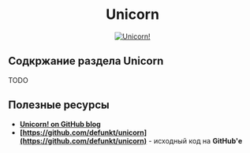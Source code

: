 <h1 align="center">
  <a  href="#unicorn"
      class="anchor"
      name="unicorn"><span class="mini-icon mini-icon-link"></span></a>
  Unicorn
</h1>

<p align="center">
  <a href="https://github.com/blog/517-unicorn" target="_blank">
    <img  style="max-width:100%;"
          alt="Unicorn!"
          src="https://raw.github.com/uran1980/web-dev-blog/master/Unicorn/images/angry_unicorn.png" />
  </a>
</p>

## Содкржание раздела Unicorn
TODO

## Полезные ресурсы
* **[Unicorn! on GitHub blog](https://github.com/blog/517-unicorn)**
* **[https://github.com/defunkt/unicorn](https://github.com/defunkt/unicorn)** - исходный код на **GitHub'е**
